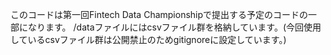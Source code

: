 このコードは第一回Fintech Data Championshipで提出する予定のコードの一部になります。
/dataファイルにはcsvファイル群を格納しています。(今回使用しているcsvファイル群は公開禁止のためgitignoreに設定しています。)

